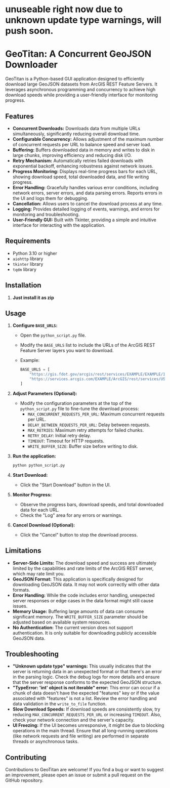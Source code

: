 # unuseable right now due to unknown update type warnings, will push soon.
# GeoTitan: A Concurrent GeoJSON Downloader

GeoTitan is a Python-based GUI application designed to efficiently download large GeoJSON datasets from ArcGIS REST Feature Servers. It leverages asynchronous programming and concurrency to achieve high download speeds while providing a user-friendly interface for monitoring progress.

## Features

*   **Concurrent Downloads:** Downloads data from multiple URLs simultaneously, significantly reducing overall download time.
*   **Configurable Concurrency:** Allows adjustment of the maximum number of concurrent requests per URL to balance speed and server load.
*   **Buffering:** Buffers downloaded data in memory and writes to disk in large chunks, improving efficiency and reducing disk I/O.
*   **Retry Mechanism:** Automatically retries failed downloads with exponential backoff, enhancing robustness against network issues.
*   **Progress Monitoring:** Displays real-time progress bars for each URL, showing download speed, total downloaded data, and file writing progress.
*   **Error Handling:** Gracefully handles various error conditions, including network errors, server errors, and data parsing errors. Reports errors in the UI and logs them for debugging.
*   **Cancellation:** Allows users to cancel the download process at any time.
*   **Logging:** Provides detailed logging of events, warnings, and errors for monitoring and troubleshooting.
*   **User-Friendly GUI:** Built with Tkinter, providing a simple and intuitive interface for interacting with the application.

## Requirements

*   Python 3.10 or higher
*   `aiohttp` library
*   `tkinter` library
*   `tqdm` library

## Installation

1. **Just install it as zip**


## Usage

1. **Configure `BASE_URLS`:**
    *   Open the `python_script.py` file.
    *   Modify the `BASE_URLS` list to include the URLs of the ArcGIS REST Feature Server layers you want to download.
    *   Example:

        ```python
        BASE_URLS = [
            "https://gis.fdot.gov/arcgis/rest/services/EXAMPLE/EXAMPLE/11/query",
            "https://services.arcgis.com/EXAMPLE/ArcGIS/rest/services/USA_States/FeatureServer/0/query",
        ]
        ```

2. **Adjust Parameters (Optional):**
    *   Modify the configuration parameters at the top of the `python_script.py` file to fine-tune the download process:
        *   `MAX_CONCURRENT_REQUESTS_PER_URL`: Maximum concurrent requests per URL.
        *   `DELAY_BETWEEN_REQUESTS_PER_URL`: Delay between requests.
        *   `MAX_RETRIES`: Maximum retry attempts for failed chunks.
        *   `RETRY_DELAY`: Initial retry delay.
        *   `TIMEOUT`: Timeout for HTTP requests.
        *   `WRITE_BUFFER_SIZE`: Buffer size before writing to disk.

3. **Run the application:**

    ```bash
    python python_script.py
    ```

4. **Start Download:**
    *   Click the "Start Download" button in the UI.

5. **Monitor Progress:**
    *   Observe the progress bars, download speeds, and total downloaded data for each URL.
    *   Check the "Log" area for any errors or warnings.

6. **Cancel Download (Optional):**
    *   Click the "Cancel" button to stop the download process.

## Limitations

*   **Server-Side Limits:** The download speed and success are ultimately limited by the capabilities and rate limits of the ArcGIS REST server, which may rate limit you.
*   **GeoJSON Format:** This application is specifically designed for downloading GeoJSON data. It may not work correctly with other data formats.
*   **Error Handling:** While the code includes error handling, unexpected server responses or edge cases in the data format might still cause issues.
*   **Memory Usage:** Buffering large amounts of data can consume significant memory. The `WRITE_BUFFER_SIZE` parameter should be adjusted based on available system resources.
*   **No Authentication:** The current version does not support authentication. It is only suitable for downloading publicly accessible GeoJSON data.

## Troubleshooting

*   **"Unknown update type" warnings:** This usually indicates that the server is returning data in an unexpected format or that there's an error in the parsing logic. Check the debug logs for more details and ensure that the server response conforms to the expected GeoJSON structure.
*   **"TypeError: 'int' object is not iterable" error:** This error can occur if a chunk of data doesn't have the expected "features" key or if the value associated with "features" is not a list. Review the error handling and data validation in the `write_to_file` function.
*   **Slow Download Speeds:** If download speeds are consistently slow, try reducing `MAX_CONCURRENT_REQUESTS_PER_URL` or increasing `TIMEOUT`. Also, check your network connection and the server's capacity.
*   **UI Freezing:** If the UI becomes unresponsive, it might be due to blocking operations in the main thread. Ensure that all long-running operations (like network requests and file writing) are performed in separate threads or asynchronous tasks.

## Contributing

Contributions to GeoTitan are welcome! If you find a bug or want to suggest an improvement, please open an issue or submit a pull request on the GitHub repository.
